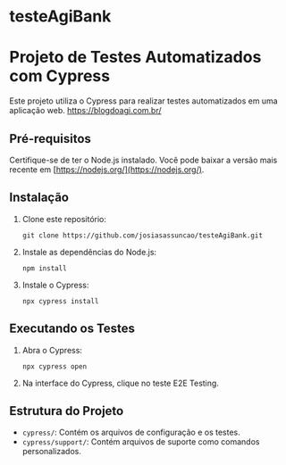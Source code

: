 # testeAgiBank

# Projeto de Testes Automatizados com Cypress

Este projeto utiliza o Cypress para realizar testes automatizados em uma aplicação web. https://blogdoagi.com.br/

## Pré-requisitos

Certifique-se de ter o Node.js instalado. Você pode baixar a versão mais recente em [https://nodejs.org/](https://nodejs.org/).

## Instalação

1. Clone este repositório:

    ```
    git clone https://github.com/josiasassuncao/testeAgiBank.git
    ```

2. Instale as dependências do Node.js:
    ```
    npm install
    ```

3. Instale o Cypress:
    ```
    npx cypress install
    ```

## Executando os Testes

1. Abra o Cypress:

    ```
    npx cypress open
    ```

2. Na interface do Cypress, clique no teste E2E Testing.

## Estrutura do Projeto

- `cypress/`: Contém os arquivos de configuração e os testes.
- `cypress/support/`: Contém arquivos de suporte como comandos personalizados.

